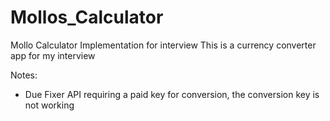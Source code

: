 # Mollos_Calculator
Mollo Calculator Implementation for interview
This is a currency converter app for my interview

Notes:
- Due Fixer API requiring a paid key for conversion, the conversion key is not working

